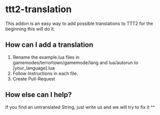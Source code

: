 # ttt2-translation

This addon is an easy way to add possible translations to TTT2 for the beginning this will do it.

## How can I add a translation
1. Rename the example.lua files in gamemodes/terrortown/gamemode/lang and lua/autorun to [your_language].lua
2. Follow Instructions in each file.
3. Create Pull-Request

## How else can I help?
If you find an untranslated String, just write us and we will try to fix it ^^
